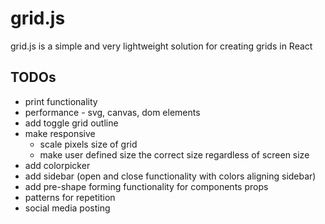 # grid.js

grid.js is a simple and very lightweight solution for creating grids in React

## TODOs

- print functionality
- performance - svg, canvas, dom elements
- add toggle grid outline
- make responsive
  - scale pixels size of grid
  - make user defined size the correct size regardless of screen size
- add colorpicker
- add sidebar (open and close functionality with colors aligning sidebar)
- add pre-shape forming functionality for components props
- patterns for repetition
- social media posting